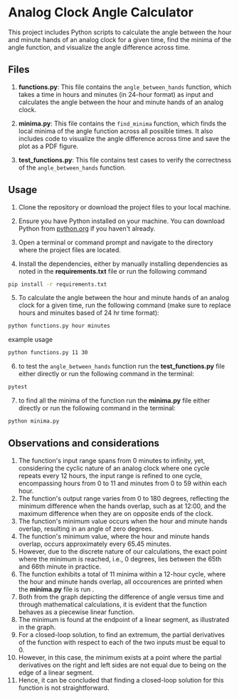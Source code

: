 # Analog Clock Angle Calculator

This project includes Python scripts to calculate the angle between the hour and minute hands of an analog clock for a given time, find the minima of the angle function, and visualize the angle difference across time.

## Files

1. **functions.py**: This file contains the `angle_between_hands` function, which takes a time in hours and minutes (in 24-hour format) as input and calculates the angle between the hour and minute hands of an analog clock.

2. **minima.py**: This file contains the `find_minima` function, which finds the local minima of the angle function across all possible times. It also includes code to visualize the angle difference across time and save the plot as a PDF figure.

3. **test_functions.py**: This file contains test cases to verify the correctness of the `angle_between_hands` function.

## Usage

1. Clone the repository or download the project files to your local machine.

2. Ensure you have Python installed on your machine. You can download Python from [python.org](https://www.python.org/downloads/) if you haven't already.

3. Open a terminal or command prompt and navigate to the directory where the project files are located.

4. Install the dependencies, either by manually installing dependencies as noted in the **requirements.txt** file or run the following command

```bash
pip install -r requirements.txt
```
5. To calculate the angle between the hour and minute hands of an analog clock for a given time, run the following command (make sure to replace hours and minuites based of 24 hr time format):
```bash
python functions.py hour minutes
```
example usage
```bash
python functions.py 11 30
```
6. to test the `angle_between_hands` function run the **test_functions.py** file either directly or run the following command in the terminal:
```bash
pytest
```
7. to find all the minima of the function run the **minima.py** file either directly or run the following command in the terminal:
```bash
python minima.py
```
## Observations and considerations
1. The function's input range spans from 0 minutes to infinity, yet, considering the cyclic nature of an analog clock where one cycle repeats every 12 hours, the input range is refined to one cycle, encompassing hours from 0 to 11 and minutes from 0 to 59 within each hour.
2. The function's output range varies from 0 to 180 degrees, reflecting the minimum difference when the hands overlap, such as at 12:00, and the maximum difference when they are on opposite ends of the clock.
3. The function's minimum value occurs when the hour and minute hands overlap, resulting in an angle of zero degrees.
4. The function's minimum value, where the hour and minute hands overlap, occurs approximately every 65.45 minutes.
5. However, due to the discrete nature of our calculations, the exact point where the minimum is reached, i.e., 0 degrees, lies between the 65th and 66th minute in practice.
6. The function exhibits a total of 11 minima within a 12-hour cycle, where the hour and minute hands overlap, all occourences are printed when the **minima.py** file is run .
6. Both from the graph depicting the difference of angle versus time and through mathematical calculations, it is evident that the function behaves as a piecewise linear function.
7. The minimum is found at the endpoint of a linear segment, as illustrated in the graph.
8. For a closed-loop solution, to find an extremum, the partial derivatives of the function with respect to each of the two inputs must be equal to 0.
9. However, in this case, the minimum exists at a point where the partial derivatives on the right and left sides are not equal due to being on the edge of a linear segment.
10. Hence, it can be concluded that finding a closed-loop solution for this function is not straightforward.